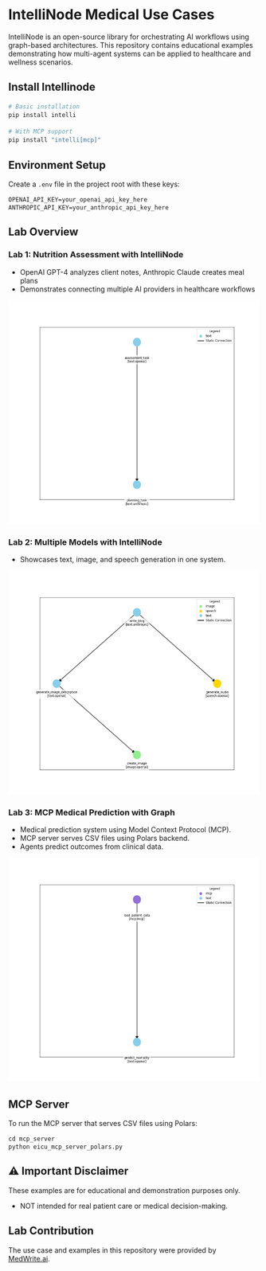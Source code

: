 # IntelliNode Medical Use Cases


IntelliNode is an open-source library for orchestrating AI workflows using graph-based architectures. This repository contains educational examples demonstrating how multi-agent systems can be applied to healthcare and wellness scenarios.


## Install Intellinode

```bash
# Basic installation
pip install intelli

# With MCP support
pip install "intelli[mcp]"
```

## Environment Setup

Create a `.env` file in the project root with these keys:

```
OPENAI_API_KEY=your_openai_api_key_here
ANTHROPIC_API_KEY=your_anthropic_api_key_here
```

## Lab Overview

### Lab 1: Nutrition Assessment with IntelliNode
- OpenAI GPT-4 analyzes client notes, Anthropic Claude creates meal plans
- Demonstrates connecting multiple AI providers in healthcare workflows

<img src="output/nutrition_flow.png" alt="Nutrition Assessment Flow" height="450">

### Lab 2: Multiple Models with IntelliNode  
- Showcases text, image, and speech generation in one system.

<img src="output/multi_model_flow.png" alt="Multiple Models Flow" height="450">

### Lab 3: MCP Medical Prediction with Graph
- Medical prediction system using Model Context Protocol (MCP).
- MCP server serves CSV files using Polars backend.
- Agents predict outcomes from clinical data.

<img src="output/mcp_medical_flow.png" alt="MCP Medical Prediction Flow" height="450">

## MCP Server
To run the MCP server that serves CSV files using Polars:
```shell
cd mcp_server
python eicu_mcp_server_polars.py
```

## ⚠️ Important Disclaimer

These examples are for educational and demonstration purposes only.

- NOT intended for real patient care or medical decision-making.


## Lab Contribution
The use case and examples in this repository were provided by [MedWrite.ai](https://medwrite.ai/).

